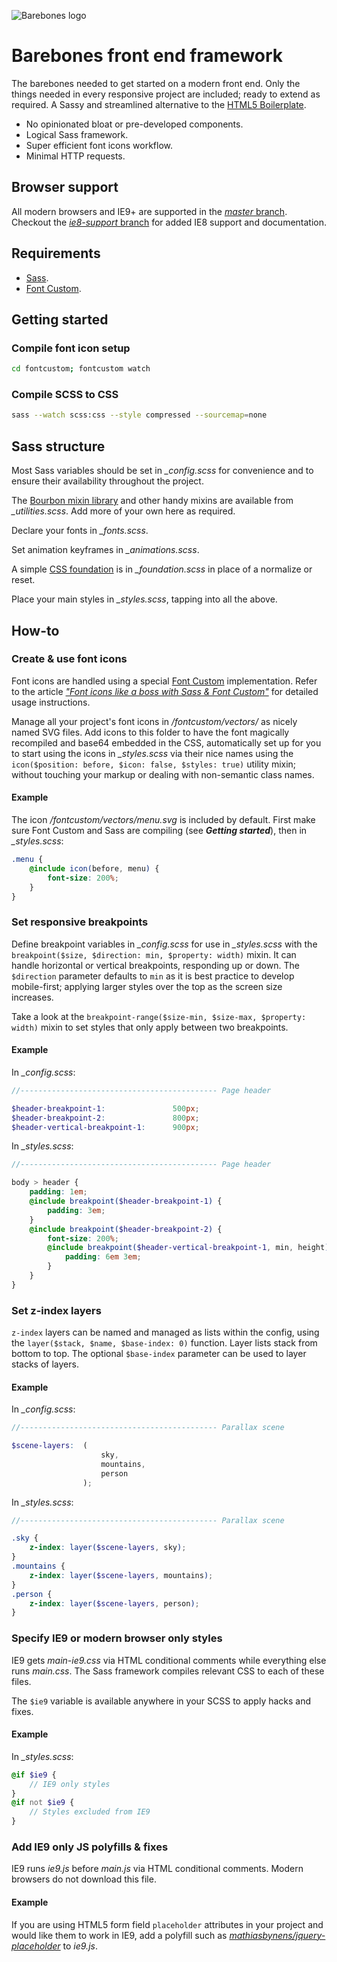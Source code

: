 ![Barebones logo](http://jaydenseric.com/shared/barebones-logo.svg)

# Barebones front end framework

The barebones needed to get started on a modern front end. Only the things needed in every responsive project are included; ready to extend as required. A Sassy and streamlined alternative to the [HTML5 Boilerplate](http://html5boilerplate.com).

- No opinionated bloat or pre-developed components.
- Logical Sass framework.
- Super efficient font icons workflow.
- Minimal HTTP requests.

## Browser support

All modern browsers and IE9+ are supported in the [*master* branch](https://github.com/jaydenseric/Barebones/tree/master). Checkout the [*ie8-support* branch](https://github.com/jaydenseric/Barebones/tree/ie8-support) for added IE8 support and documentation.

## Requirements

- [Sass](https://github.com/sass/sass).
- [Font Custom](https://github.com/FontCustom/fontcustom).

## Getting started

### Compile font icon setup

```bash
cd fontcustom; fontcustom watch
```

### Compile SCSS to CSS

```bash
sass --watch scss:css --style compressed --sourcemap=none
```

## Sass structure

Most Sass variables should be set in *_config.scss* for convenience and to ensure their availability throughout the project.

The [Bourbon mixin library](http://bourbon.io) and other handy mixins are available from *_utilities.scss*. Add more of your own here as required.

Declare your fonts in *_fonts.scss*.

Set animation keyframes in *_animations.scss*.

A simple [CSS foundation](http://jaydenseric.com/blog/forget-normalize-or-resets-lay-your-own-css-foundation) is in *_foundation.scss* in place of a normalize or reset.

Place your main styles in *_styles.scss*, tapping into all the above.

## How-to

### Create & use font icons

Font icons are handled using a special [Font Custom](https://github.com/FontCustom/fontcustom) implementation. Refer to the article [*"Font icons like a boss with Sass & Font Custom"*](http://jaydenseric.com/blog/font-icons-like-a-boss-with-sass-and-font-custom) for detailed usage instructions.

Manage all your project's font icons in */fontcustom/vectors/* as nicely named SVG files. Add icons to this folder to have the font magically recompiled and base64 embedded in the CSS, automatically set up for you to start using the icons in *_styles.scss* via their nice names using the `icon($position: before, $icon: false, $styles: true)` utility mixin; without touching your markup or dealing with non-semantic class names.

#### Example

The icon */fontcustom/vectors/menu.svg* is included by default. First make sure Font Custom and Sass are compiling (see ***Getting started***), then in *_styles.scss*:

```scss
.menu {
	@include icon(before, menu) {
		font-size: 200%;
	}
}
```

### Set responsive breakpoints

Define breakpoint variables in *_config.scss* for use in *_styles.scss* with the `breakpoint($size, $direction: min, $property: width)` mixin. It can handle horizontal or vertical breakpoints, responding up or down. The `$direction` parameter defaults to `min` as it is best practice to develop mobile-first; applying larger styles over the top as the screen size increases.

Take a look at the `breakpoint-range($size-min, $size-max, $property: width)` mixin to set styles that only apply between two breakpoints.

#### Example

In *_config.scss*:

```scss
//-------------------------------------------- Page header

$header-breakpoint-1:				500px;
$header-breakpoint-2:				800px;
$header-vertical-breakpoint-1:		900px;
```

In *_styles.scss*:

```scss
//-------------------------------------------- Page header

body > header {
	padding: 1em;
	@include breakpoint($header-breakpoint-1) {
		padding: 3em;
	}
	@include breakpoint($header-breakpoint-2) {
		font-size: 200%;
		@include breakpoint($header-vertical-breakpoint-1, min, height) {
			padding: 6em 3em;
		}
	}
}
```

### Set z-index layers

`z-index` layers can be named and managed as lists within the config, using the `layer($stack, $name, $base-index: 0)` function. Layer lists stack from bottom to top. The optional `$base-index` parameter can be used to layer stacks of layers.

#### Example

In *_config.scss*:

```scss
//-------------------------------------------- Parallax scene

$scene-layers:	(
					sky,
					mountains,
					person
				);
```

In *_styles.scss*:

```scss
//-------------------------------------------- Parallax scene

.sky {
	z-index: layer($scene-layers, sky);
}
.mountains {
	z-index: layer($scene-layers, mountains);
}
.person {
	z-index: layer($scene-layers, person);
}
```

### Specify IE9 or modern browser only styles

IE9 gets *main-ie9.css* via HTML conditional comments while everything else runs *main.css*. The Sass framework compiles relevant CSS to each of these files.

The `$ie9` variable is available anywhere in your SCSS to apply hacks and fixes.

#### Example

In *_styles.scss*:

```scss
@if $ie9 {
	// IE9 only styles
}
@if not $ie9 {
	// Styles excluded from IE9
}
```

### Add IE9 only JS polyfills & fixes

IE9 runs *ie9.js* before *main.js* via HTML conditional comments. Modern browsers do not download this file.

#### Example

If you are using HTML5 form field `placeholder` attributes in your project and would like them to work in IE9, add a polyfill such as [*mathiasbynens/jquery-placeholder*](http://mths.be/placeholder) to *ie9.js*.